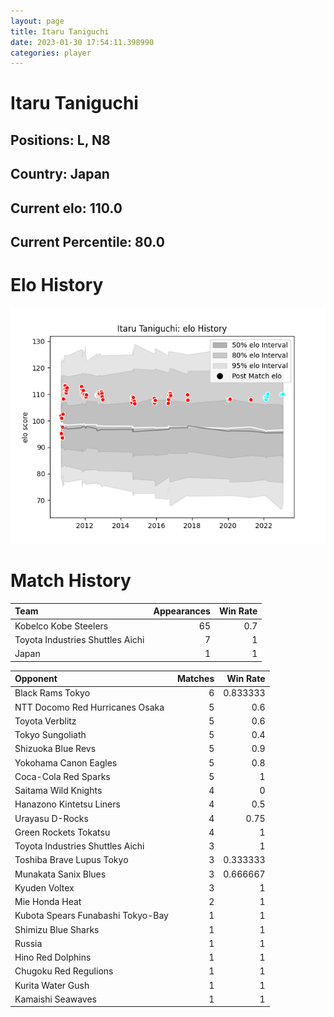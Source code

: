 ```yaml
---  
layout: page  
title: Itaru Taniguchi  
date: 2023-01-30 17:54:11.398990  
categories: player  
---
```

# Itaru Taniguchi

## Positions: L, N8

## Country: Japan

## Current elo: 110.0

## Current Percentile: 80.0

# Elo History


![elo history](history_ItaruTaniguchi.png)
# Match History


| Team                             |   Appearances |   Win Rate |
|:---------------------------------|--------------:|-----------:|
| Kobelco Kobe Steelers            |            65 |        0.7 |
| Toyota Industries Shuttles Aichi |             7 |        1   |
| Japan                            |             1 |        1   |

| Opponent                          |   Matches |   Win Rate |
|:----------------------------------|----------:|-----------:|
| Black Rams Tokyo                  |         6 |   0.833333 |
| NTT Docomo Red Hurricanes Osaka   |         5 |   0.6      |
| Toyota Verblitz                   |         5 |   0.6      |
| Tokyo Sungoliath                  |         5 |   0.4      |
| Shizuoka Blue Revs                |         5 |   0.9      |
| Yokohama Canon Eagles             |         5 |   0.8      |
| Coca-Cola Red Sparks              |         5 |   1        |
| Saitama Wild Knights              |         4 |   0        |
| Hanazono Kintetsu Liners          |         4 |   0.5      |
| Urayasu D-Rocks                   |         4 |   0.75     |
| Green Rockets Tokatsu             |         4 |   1        |
| Toyota Industries Shuttles Aichi  |         3 |   1        |
| Toshiba Brave Lupus Tokyo         |         3 |   0.333333 |
| Munakata Sanix Blues              |         3 |   0.666667 |
| Kyuden Voltex                     |         3 |   1        |
| Mie Honda Heat                    |         2 |   1        |
| Kubota Spears Funabashi Tokyo-Bay |         1 |   1        |
| Shimizu Blue Sharks               |         1 |   1        |
| Russia                            |         1 |   1        |
| Hino Red Dolphins                 |         1 |   1        |
| Chugoku Red Regulions             |         1 |   1        |
| Kurita Water Gush                 |         1 |   1        |
| Kamaishi Seawaves                 |         1 |   1        |